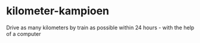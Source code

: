 # kilometer-kampioen
Drive as many kilometers by train as possible within 24 hours - with the help of a computer

